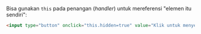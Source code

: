 Bisa gunakan `this` pada penangan (_handler_) untuk mereferensi "elemen itu sendiri":

```html run height=50
<input type="button" onclick="this.hidden=true" value="Klik untuk menyembunyikan">
```
